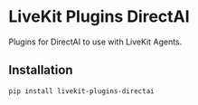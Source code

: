 # LiveKit Plugins DirectAI 

Plugins for DirectAI to use with LiveKit Agents.

## Installation

```bash
pip install livekit-plugins-directai
```